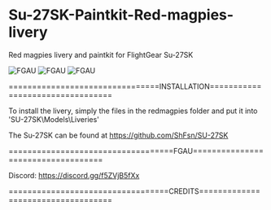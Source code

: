 # Su-27SK-Paintkit-Red-magpies-livery
Red magpies livery and paintkit for FlightGear Su-27SK

![FGAU](https://imgur.com/FspEIKJ.png)
![FGAU](https://imgur.com/kEYTtmu.png)
![FGAU](https://imgur.com/bhhz9aU.png)

================================INSTALLATION=================================

To install the livery, simply the files in the redmagpies folder and put it into 'SU-27SK\Models\Liveries'

The Su-27SK can be found at https://github.com/ShFsn/SU-27SK

===================================FGAU===================================

Discord: https://discord.gg/f5ZVjB5fXx


==================================CREDITS===================================
